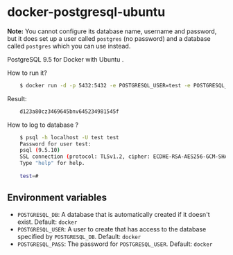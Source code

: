 docker-postgresql-ubuntu
=================

**Note:** You cannot configure its database name, username and password, but it does set up a user called `postgres` (no password) and a database called `postgres` which you can use instead.

PostgreSQL 9.5 for Docker with Ubuntu .

How to run it? 

```bash
    $ docker run -d -p 5432:5432 -e POSTGRESQL_USER=test -e POSTGRESQL_PASS=PASSWORD -e POSTGRESQL_DB=test kzybala/postgresql
```
Result:

```bash		
    d123a80cz3469645bnv645234981545f
```    

How to log to database ?

```bash
    $ psql -h localhost -U test test
    Password for user test:
    psql (9.5.10)
    SSL connection (protocol: TLSv1.2, cipher: ECDHE-RSA-AES256-GCM-SHA384, bits: 256, compression: off)
    Type "help" for help.    
    
    test=#
```
## Environment variables

 - `POSTGRESQL_DB`: A database that is automatically created if it doesn't exist. Default: `docker`
 - `POSTGRESQL_USER`: A user to create that has access to the database specified by `POSTGRESQL_DB`. Default: `docker`
 - `POSTGRESQL_PASS`: The password for `POSTGRESQL_USER`. Default: `docker`



